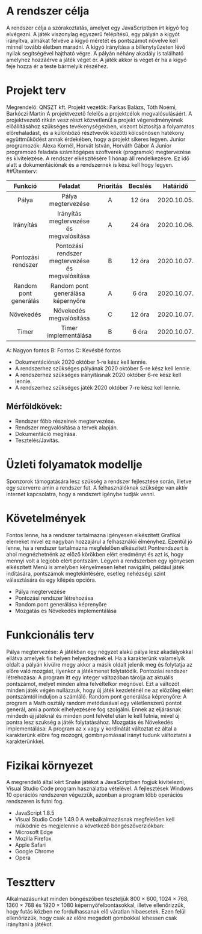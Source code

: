 # A rendszer célja
A rendszer célja a szórakoztatás, amelyet egy JavaScriptben írt kígyó fog elvégezni. A játék viszonylag egyszerű felépítésű, egy pályán a kígyót irányítva, almákat felvéve a kígyó méretét és pontszámot növelve kell minnél tovább életben maradni. A kigyó irányítása a billenytyűzeten lévő nyilak segítségével hajtható végre. A pályán néhány akadály is található amelyhez hozzáérve a játék véget ér. A játék akkor is véget ér ha a kígyó feje hozza ér a teste bármelyik részéhez.
# Projekt terv
Megrendelő: QNSZT kft.
Projekt vezetők: Farkas Balázs, Tóth Noémi, Barkóczi Martin
A projektvezető felelős a projektcélok megvalósulásáért. A projektvezető ritkán vesz részt közvetlenül a projekt végeredményének előállításához szükséges
tevékenységekben, viszont biztosítja a folyamatos előrehaladást, és a különböző résztvevők közötti kölcsönösen hatékony együttműködést annak érdekében,
hogy a projekt sikeres legyen.
Junior programozók: Alexa Kornél, Horvát István, Horváth Gábor
A Junior programozó feladata számítógépes szoftverek (programok) megtervezése és kivitelezése.
A rendszer elkészítésére 1 hónap áll rendelkezésre. Ez idő alatt a dokumentációnak és a rendszernek is kész kell hogy legyen.
##Ütemterv:

|Funkció               | Feladat                                          | Prioritás |	Becslés | Határidő |
|:--------------------:|:------------------------------------------------:|:---------:|:-------:|:-----------:|
|Pálya                 | Pálya megtervezése                               | A         | 12 óra  | 2020.10.05. |
|Irányítás             | Irányítás megtervezése és megvalósítása          | A         | 24 óra  | 2020.10.06. |
|Pontozási rendszer    | Pontozási rendszer megtervezése és megvalósítása | B         | 12 óra  | 2020.10.07. |
|Random pont generálás | Random pont generálása képernyőre                | A         |	6 óra   | 2020.10.07. |
|Növekedés             | Növekedés megvalósítása                          | C         | 12 óra  | 2020.10.07. |
|Timer                 | Timer implementálása                             | B         | 6 óra   | 2020.10.07. |
A: Nagyon fontos
B: Fontos
C: Kevésbé fontos
- Dokumentációnak 2020 október 1-re kész kell lennie.
- A rendszerhez szükséges pályának 2020 október  5-re kész kell lennie.
- A rendszerhez szükséges irányításnak 2020 október  6-re kész kell lennie.
- A rendszerhez szükséges játék 2020 október  7-re kész kell lennie.

## Mérföldkövek:
- Rendszer főbb részeinek megtervezése.
- Rendszer megvalósítása a tervek alapján.
- Dokumentáció megírása.
- Tesztelés/Javítás.

# Üzleti folyamatok modellje
Sponzorok támogatására lesz szükség a rendszer fejlesztése során, illetve egy szerverre amin a rendszer fut. A felhasználóknak szüksége van aktív internet kapcsolatra, hogy a rendszert igénybe tudják venni.

# Követelmények
Fontos lenne, ha a rendszer tartalmazna igényesen elkészitett Grafikai elemeket mivel ez nagyban hozzajárul a felhasználói élményhez. Ezentúl jó lenne, ha a rendszer tartalmazna megfelelően elkészített Pontrendszert is ahol megnézhetnénk az előző körökben elért eredményt és azt is, hogy mennyi volt a legjobb elért pontszám. Legyen a rendszerben egy igényesen elkészített Menü is amelyben kényelmesen lehet navigálni, például játék indítására, pontszámok megtekintésére, esetleg nehézségi szint választására és egy kilépés opcióra.
- Pálya megtervezése
- Pontozási rendszer létrehozása
- Random pont generálása képrenyőre
- Mozgatás és Növekedés implementálása

# Funkcionális terv
Pálya megtervezése:
A játékban egy négyzet alakú pálya lesz akadályokkal ellátva amelyek fix helyen helyezkednek el. Ha a karakterünk valamelyik oldalt a pályán kivülre megy akkor a másik oldalt jelenik meg és folytatja az előre való mozgást, ilyenkor a játékmenet folytatódik.
Pontozási rendszer létrehozása:
A program itt egy integer változóban tárolja az aktuális pontszámot, melyet minden alma felvéltelkor megnövel.
Ezt a változót minden játék végén nullázzuk, hogy új játék kezdeténél ne az előzőleg elért pontszámtól induljon a számláló.
Random pont generálása képrenyőre:
A program a Math osztály random metódusával egy véletlenszerű pontot generál, ami a pontok elhelyezésére fog szolgálni.
Ennek az eljárásnak mindedn új játéknál és minden pont felvétel után le kell futnia, mivel új pontra lesz szukség a játék folytatásához.
Mozgatás és Növekedés implementálása:
A program az x vagy y kordinátát változtat ez által a karakterünk előre fog mozogni, gombnyomással irányt tudunk változtatni a karakterünkkel. 
# Fizikai környezet
A megrendelő által kért Snake játékot a JavaScriptben fogjuk kivitelezni, Visual Studio Code program használatba vételével.
A fejlesztések Windows 10 operációs rendszeren végezzük, azonban a program több operációs rendszeren is futni fog.
- JavaScript 1.8.5
- Visual Studio Code 1.49.0
A webalkalmazásnak megfelelően kell működnie és megjelennie a következő böngészőverziókban:
- Microsoft Edge
- Mozilla Firefox
- Apple Safari
- Google Chrome
- Opera
# Tesztterv
Alkalmazásunkat minden böngészőben teszteljük 800 × 600, 1024 × 768, 1360 × 768 és 1920 × 1080 képernyőfelbontásokkal, illetve ellenőrizzük, hogy futás közben ne fordulhassanak elő váratlan hibaesetek. Ezen felül ellenőrizzük, hogy csak az előre megadott gombokkal lehessen csak irányítani a játékot.
